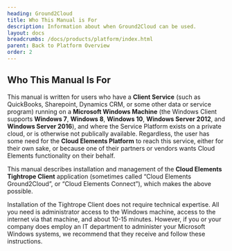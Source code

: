 ```yaml
---
heading: Ground2Cloud
title: Who This Manual is For
description: Information about when Ground2Cloud can be used.
layout: docs
breadcrumbs: /docs/products/platform/index.html
parent: Back to Platform Overview
order: 2
---
```


## Who This Manual Is For

This manual is written for users who have a __Client Service__ (such as QuickBooks, Sharepoint, Dynamics CRM, or some other data or service program) running on a __Microsoft Windows Machine__ (the Windows Client supports __Windows 7__, __Windows 8__, __Windows 10__, __Windows Server 2012__, and __Windows Server 2016__), and where the Service Platform exists on a private cloud, or is otherwise not publically available. Regardless, the user has some need for the __Cloud Elements Platform__ to reach this service, either for their own sake, or because one of their partners or vendors wants Cloud Elements functionality on their behalf.

This manual describes installation and management of the __Cloud Elements Tightrope Client__ application (sometimes called “Cloud Elements Ground2Cloud”, or “Cloud Elements Connect”), which makes the above possible.

Installation of the Tightrope Client does not require technical expertise. All you need is administrator access to the Windows machine, access to the internet via that machine, and about 10-15 minutes. However, if you or your company does employ an IT department to administer your Microsoft Windows systems, we recommend that they receive and follow these instructions.
